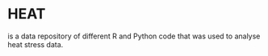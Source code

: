 # HEAT
is a data repository of different R and Python code that was used to analyse heat stress data.
